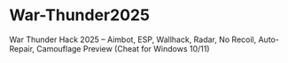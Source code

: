 # War-Thunder2025
War Thunder Hack 2025 – Aimbot, ESP, Wallhack, Radar, No Recoil, Auto-Repair, Camouflage Preview (Cheat for Windows 10/11)
